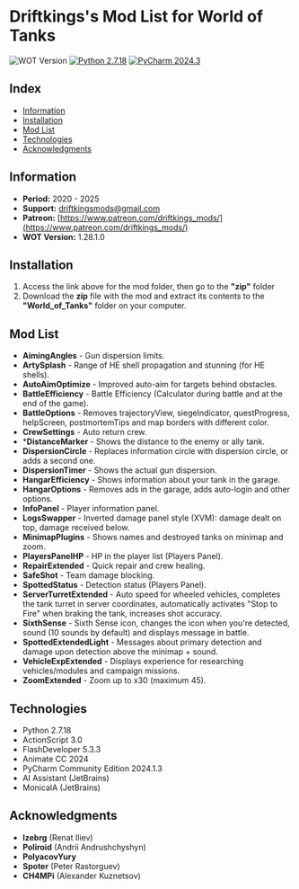 ﻿# Driftkings's Mod List for World of Tanks

![WOT Version](https://img.shields.io/badge/WOT-1.28.1.0-red.svg)
[![Python 2.7.18](https://img.shields.io/badge/python-2.7.18-blue.svg)](https://www.python.org/downloads/release/python-2718/)
[![PyCharm 2024.3](https://img.shields.io/badge/PyCharm-2024.3-green.svg)](https://www.jetbrains.com/pycharm/)

## Index
- [Information](#information)
- [Installation](#installation)
- [Mod List](#mod-list)
- [Technologies](#technologies)
- [Acknowledgments](#acknowledgments)

## Information
- **Period:** 2020 - 2025
- **Support:** driftkingsmods@gmail.com
- **Patreon:** [https://www.patreon.com/driftkings_mods/](https://www.patreon.com/driftkings_mods/)
- **WOT Version:** 1.28.1.0

## Installation
1. Access the link above for the mod folder, then go to the **"zip\"** folder
2. Download the **zip** file with the mod and extract its contents to the **"World_of_Tanks\"** folder on your computer.

## Mod List
* **AimingAngles** - Gun dispersion limits.
* **ArtySplash** - Range of HE shell propagation and stunning (for HE shells).
* **AutoAimOptimize** - Improved auto-aim for targets behind obstacles.
* **BattleEfficiency** - Battle Efficiency (Calculator during battle and at the end of the game).
* **BattleOptions** - Removes trajectoryView, siegeIndicator, questProgress, helpScreen, postmortemTips and map borders with different color.
* **CrewSettings** - Auto return crew.
* ***DistanceMarker** - Shows the distance to the enemy or ally tank.
* **DispersionCircle** - Replaces information circle with dispersion circle, or adds a second one.
* **DispersionTimer** - Shows the actual gun dispersion.
* **HangarEfficiency** - Shows information about your tank in the garage.
* **HangarOptions** - Removes ads in the garage, adds auto-login and other options.
* **InfoPanel** - Player information panel.
* **LogsSwapper** - Inverted damage panel style (XVM): damage dealt on top, damage received below.
* **MinimapPlugins** - Shows names and destroyed tanks on minimap and zoom.
* **PlayersPanelHP** - HP in the player list (Players Panel).
* **RepairExtended** - Quick repair and crew healing.
* **SafeShot** - Team damage blocking.
* **SpottedStatus** - Detection status (Players Panel).
* **ServerTurretExtended** - Auto speed for wheeled vehicles, completes the tank turret in server coordinates, automatically activates "Stop to Fire" when braking the tank, increases shot accuracy.
* **SixthSense** - Sixth Sense icon, changes the icon when you're detected, sound (10 sounds by default) and displays message in battle.
* **SpottedExtendedLight** - Messages about primary detection and damage upon detection above the minimap + sound.
* **VehicleExpExtended** - Displays experience for researching vehicles/modules and campaign missions.
* **ZoomExtended** - Zoom up to x30 (maximum 45).

## Technologies
* Python 2.7.18
* ActionScript 3.0
* FlashDeveloper 5.3.3
* Animate CC 2024
* PyCharm Community Edition 2024.1.3
* AI Assistant (JetBrains)
* MonicaIA (JetBrains)

## Acknowledgments
* **Izebrg** (Renat Iliev)
* **Poliroid** (Andrii Andrushchyshyn)
* **PolyacovYury**
* **Spoter** (Peter Rastorguev)
* **CH4MPi** (Alexander Kuznetsov)

